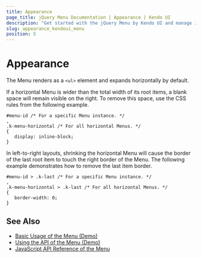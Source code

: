 ```yaml
---
title: Appearance
page_title: jQuery Menu Documentation | Appearance | Kendo UI
description: "Get started with the jQuery Menu by Kendo UI and manage its appearance."
slug: appearance_kendoui_menu
position: 5
---
```


# Appearance

The Menu renders as a `<ul>` element and expands horizontally by default.

If a horizontal Menu is wider than the total width of its root items, a blank space will remain visible on the right. To remove this space, use the CSS rules from the following example.

    #menu-id /* For a specific Menu instance. */
    ,
    .k-menu-horizontal /* For all horizontal Menus. */
    {
       display: inline-block;
    }

In left-to-right layouts, shrinking the horizontal Menu will cause the border of the last root item to touch the right border of the Menu. The following example demonstrates how to remove the last item border.

    #menu-id > .k-last /* For a specific Menu instance. */
    ,
    .k-menu-horizontal > .k-last /* For all horizontal Menus. */
    {
       border-width: 0;
    }

<!--*-->

## See Also

* [Basic Usage of the Menu (Demo)](https://demos.telerik.com/kendo-ui/menu/index)
* [Using the API of the Menu (Demo)](https://demos.telerik.com/kendo-ui/menu/api)
* [JavaScript API Reference of the Menu](/api/javascript/ui/menu)
